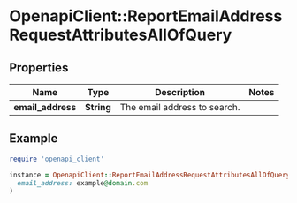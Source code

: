 # OpenapiClient::ReportEmailAddressRequestAttributesAllOfQuery

## Properties

| Name | Type | Description | Notes |
| ---- | ---- | ----------- | ----- |
| **email_address** | **String** | The email address to search. |  |

## Example

```ruby
require 'openapi_client'

instance = OpenapiClient::ReportEmailAddressRequestAttributesAllOfQuery.new(
  email_address: example@domain.com
)
```

